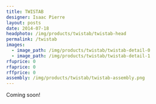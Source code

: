 ```yaml
---
title: TWISTAB
designer: Isaac Pierre
layout: posts
date: 2014-07-18
headphoto: /img/products/twistab/twistab-head
permalink: /twistab
images:  
  - image_path: /img/products/twistab/twistab-detail-0
  - image_path: /img/products/twistab/twistab-detail-1
rfuprice: 0
rfaprice: 0
rffprice: 0
assembly: /img/products/twistab/twistab-assembly.png 
---
```


Coming soon!